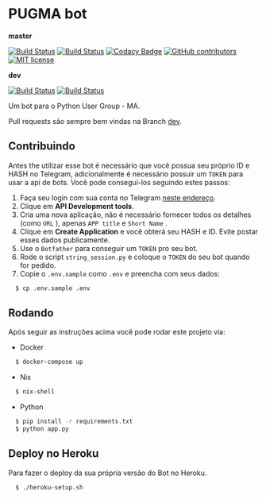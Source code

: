 # PUGMA bot

**master**

[![Build Status](https://travis-ci.org/pug-ma/PUGMA-bot.svg?branch=master)](https://travis-ci.org/pug-ma/PUGMA-bot)
[![Build Status](https://img.shields.io/endpoint.svg?url=https%3A%2F%2Factions-badge.atrox.dev%2Fpug-ma%2FPUGMA-bot%2Fbadge%3Fref%3Ddev&style=flat-square)](https://actions-badge.atrox.dev/pug-ma/PUGMA-bot/goto?ref=master)
[![Codacy Badge](https://api.codacy.com/project/badge/Grade/07e9dfb47a564ffa8395b83d3d44658f)](https://www.codacy.com/manual/mtrsk/PUGMA-bot?utm_source=github.com&amp;utm_medium=referral&amp;utm_content=pug-ma/PUGMA-bot&amp;utm_campaign=Badge_Grade)
[![GitHub contributors](https://img.shields.io/github/contributors/pug-ma/PUGMA-bot)](https://github.com/pug-ma/PUGMA-bot/graphs/contributors)
[![MIT license](https://img.shields.io/badge/License-MIT-blue.svg)](https://lbesson.mit-license.org/)

**dev**

[![Build Status](https://travis-ci.org/pug-ma/PUGMA-bot.svg?branch=dev)](https://travis-ci.org/pug-ma/PUGMA-bot)
[![Build Status](https://img.shields.io/endpoint.svg?url=https%3A%2F%2Factions-badge.atrox.dev%2Fpug-ma%2FPUGMA-bot%2Fbadge%3Fref%3Ddev&style=flat-square)](https://actions-badge.atrox.dev/pug-ma/PUGMA-bot/goto?ref=dev)

Um bot para o Python User Group - MA.

Pull requests são sempre bem vindas na Branch [dev](https://github.com/pug-ma/PUGMA-bot/tree/dev).

## Contribuindo

Antes the utilizar esse bot é necessário que você possua seu próprio ID e HASH no Telegram, adicionalmente é necessário possuir um `TOKEN` para usar a api de bots. Você pode conseguí-los seguindo estes passos:

  1. Faça seu login com sua conta no Telegram [neste endereço](https://my.telegram.org/).
  2. Clique em **API Development tools**.
  3. Cria uma nova aplicação, não é necessário fornecer todos os detalhes (como `URL` ), apenas `APP title` e `Short Name` .
  4. Clique em **Create Application** e você obterá seu HASH e ID. Evite postar esses dados publicamente.
  5. Use o `Botfather` para conseguir um `TOKEN` pro seu bot.
  6. Rode o script `string_session.py` e coloque o `TOKEN` do seu bot quando for pedido.
  7. Copie o `.env.sample` como `.env` e preencha com seus dados:

  ``` sh
    $ cp .env.sample .env
  ```

## Rodando

Após seguir as instruções acima você pode rodar este projeto via:

  + Docker

  ``` sh
    $ docker-compose up
  ```

  + Nix

  ``` sh
    $ nix-shell
  ```

  + Python

  ``` sh
    $ pip install -r requirements.txt
    $ python app.py
  ```

## Deploy no Heroku

Para fazer o deploy da sua própria versão do Bot no Heroku.

```
  $ ./heroku-setup.sh
```
